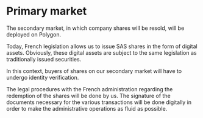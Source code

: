 # Primary market

The secondary market, in which company shares will be resold, will be deployed on Polygon.

Today, French legislation allows us to issue SAS shares in the form of digital assets. Obviously, these digital assets are subject to the same legislation as traditionally issued securities.

In this context, buyers of shares on our secondary market will have to undergo identity verification.

The legal procedures with the French administration regarding the redemption of the shares will be done by us. 
The signature of the documents necessary for the various transactions will be done digitally in order to make the administrative operations as fluid as possible.

